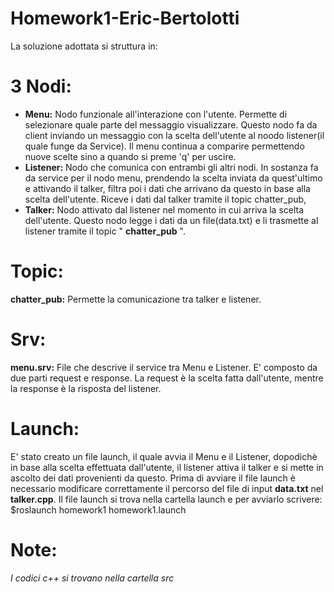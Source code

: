 # Homework1-Eric-Bertolotti

La soluzione adottata si struttura in:

# 3 Nodi:
* **Menu:** Nodo funzionale all'interazione con l'utente. Permette di selezionare quale parte del messaggio visualizzare.
            Questo nodo fa da client inviando  un messaggio con la scelta dell'utente al noodo listener(il quale funge da Service).
            Il menu continua a comparire permettendo nuove scelte sino a quando si preme 'q' per uscire.
* **Listener:** Nodo che comunica con entrambi gli altri nodi. In sostanza fa da service per il nodo menu, prendendo la scelta inviata da                 quest'ultimo e attivando il talker, filtra poi i dati che arrivano da questo in base alla scelta dell'utente. Riceve i dati dal talker tramite il topic chatter_pub,
* **Talker:** Nodo attivato dal listener nel momento in cui arriva la scelta dell'utente. Questo nodo legge i dati da un file(data.txt) e li trasmette al listener tramite il topic " **chatter_pub** ".

# Topic:
  **chatter_pub:** Permette la comunicazione tra talker e listener.
# Srv:
  **menu.srv:** File che descrive il service tra Menu e Listener. E' composto da due parti request e response. La request è la scelta fatta dall'utente, mentre la response è la risposta del listener.
# Launch:
E' stato creato un file launch, il quale avvia il Menu e il Listener, dopodichè in base alla scelta effettuata dall'utente, il listener attiva il talker e si mette in ascolto dei dati provenienti da questo. Prima di avviare il file launch è necessario modificare correttamente il percorso del file di input **data.txt** nel **talker.cpp**.
Il file launch si trova nella cartella launch e per avviarlo scrivere:
$roslaunch homework1 homework1.launch

# Note:
*I codici c++ si trovano nella cartella src*
